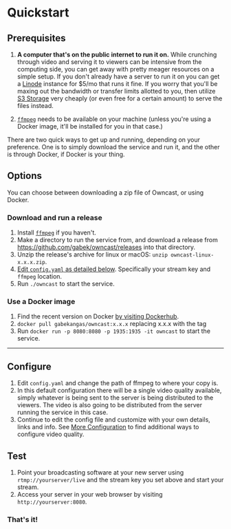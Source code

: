 # Quickstart

<!-- GETTING STARTED -->
## Prerequisites

1. **A computer that's on the public internet to run it on.**  While crunching through video and serving it to viewers can be intensive from the computing side, you can get away with pretty meager resources on a simple setup.  If you don't already have a server to run it on you can get a [Linode](https://www.linode.com/products/nanodes/) instance for $5/mo that runs it fine.  If you worry that you'll be maxing out the bandwidth or transfer limits allotted to you, then utilize [S3 Storage](/docs/s3) very cheaply (or even free for a certain amount) to serve the files instead.

1. [`ffmpeg`](https://ffmpeg.org/download.html) needs to be available on your machine (unless you're using a Docker image, it'll be installed for you in that case.)


There are two quick ways to get up and running, depending on your preference.  One is to simply download the service and run it, and the other is through Docker, if Docker is your thing.

## Options

You can choose between downloading a zip file of Owncast, or using Docker.

### Download and run a release

1. Install [`ffmpeg`](https://ffmpeg.org/download.html) if you haven't.
1. Make a directory to run the service from, and download a release from https://github.com/gabek/owncast/releases into that directory.
1. Unzip the release's archive for linux or macOS: `unzip owncast-linux-x.x.x.zip`.
1. [Edit `config.yaml` as detailed below](#configure).  Specifically your stream key and `ffmpeg` location.
1. Run `./owncast` to start the service.


### Use a Docker image

1. Find the recent version on Docker [by visiting Dockerhub](https://hub.docker.com/repository/registry-1.docker.io/gabekangas/owncast/tags?page=1).
1. `docker pull gabekangas/owncast:x.x.x` replacing x.x.x with the tag
1. Run `docker run -p 8080:8080 -p 1935:1935 -it owncast` to start the service.


---

## Configure

1. Edit `config.yaml` and change the path of ffmpeg to where your copy is.
1. In this default configuration there will be a single video quality available, simply whatever is being sent to the server is being distributed to the viewers.  The video is also going to be distributed from the server running the service in this case.
1. Continue to edit the config file and customize with your own details, links and info.  See [More Configuration](/docs/configuration/) to find additional ways to configure video quality.

## Test
1. Point your broadcasting software at your new server using `rtmp://yourserver/live` and the stream key you set above and start your stream.
1. Access your server in your web browser by visiting `http://yourserver:8080`.


### That's it!
